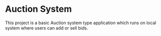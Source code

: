 # Auction System

This project is a basic Auction system type application which runs on local system where users can add or sell bids.
